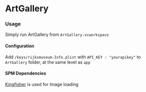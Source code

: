 # ArtGallery

### Usage
Simply run ArtGallery from `ArtGallery.xcworkspace`

#### Configuration
Add `/keys/rijksmuseum-Info.plist` with `API_KEY : "yourapikey"` to `ArtGallery` folder, at the same level as `app`

#### SPM Dependencies
[Kingfisher](https://github.com/onevcat/Kingfisher) is used for Image loading
